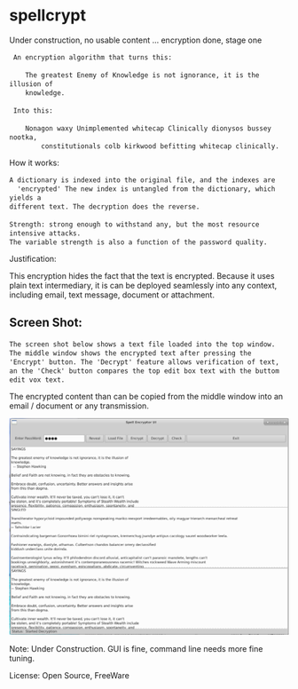 # spellcrypt

   Under construction, no usable content ... encryption done, stage one

     An encryption algorithm that turns this:

        The greatest Enemy of Knowledge is not ignorance, it is the illusion of
        knowledge.

     Into this:

        Nonagon waxy Unimplemented whitecap Clinically dionysos bussey nootka,
            constitutionals colb kirkwood befitting whitecap clinically.

  How it works:

    A dictionary is indexed into the original file, and the indexes are
      'encrypted' The new index is untangled from the dictionary, which yields a
    different text. The decryption does the reverse.

    Strength: strong enough to withstand any, but the most resource intensive attacks.
    The variable strength is also a function of the password quality.

 Justification:

   This encryption hides the fact that the text is encrypted. Because it
   uses plain text intermediary, it is can be deployed seamlessly into
   any context, including email, text message, document or attachment.

## Screen Shot:
 
    The screen shot below shows a text file loaded into the top window. The middle window shows the encrypted text after pressing the 'Encrypt' button. The 'Decrypt' feature allows verification of text, an the 'Check' button compares the top edit box text with the buttom edit vox text.

  The encrypted content than can be copied from the middle window into an email / document or any transmission. 

![Screen Shot](screen.png)

Note: Under Construction. GUI is fine, command line needs more fine tuning.

License:    Open Source, FreeWare

